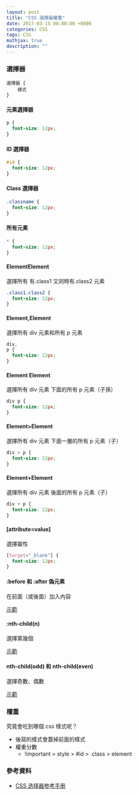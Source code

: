 ```yaml
---
layout: post
title: "CSS 選擇器權重"
date: 2017-03-15 00:00:00 +0800
categories: CSS
tags: CSS
mathjax: true
description: ""
---
```


### 選擇器

```
選擇器 {
    樣式
}
```

#### 元素選擇器

```css
p {
  font-size: 12px;
}
```

#### ID 選擇器

```css
#id {
  font-size: 12px;
}
```

#### Class 選擇器

```css
.classname {
  font-size: 12px;
}
```

#### 所有元素

```css
* {
  font-size: 12px;
}
```

#### ElementElement

選擇所有 有.class1 又同時有.class2 元素

```css
.class1.class2 {
  font-size: 12px;
}
```

#### Element,Element

選擇所有 div 元素和所有 p 元素

```css
div,
p {
  font-size: 12px;
}
```

#### Element Element

選擇所有 div 元素 下面的所有 p 元素（子孫）

```css
div p {
  font-size: 12px;
}
```

#### Element>Element

選擇所有 div 元素 下面一層的所有 p 元素（子）

```css
div > p {
  font-size: 12px;
}
```

#### Element+Element

選擇所有 div 元素 後面的所有 p 元素（子）

```css
div + p {
  font-size: 12px;
}
```

#### [attribute=value]

選擇屬性

```css
[target="_blank"] {
  font-size: 12px;
}
```

#### :before 和 :after 偽元素

在前面（或後面）加入內容

[示範](http://www.w3school.com.cn/tiy/t.asp?f=css_sel_before_style)

#### :nth-child(n)

選擇第幾個

[示範](http://www.w3school.com.cn/tiy/t.asp?f=css_sel_nth-child)

#### nth-child(odd) 和 nth-child(even)

選擇奇數、偶數

[示範](http://www.w3school.com.cn/tiy/t.asp?f=css_sel_nth-child_odd_even)

### 權重

究竟會吃到哪個 css 樣式呢？

- 後寫的樣式會蓋掉前面的樣式
- 權重分數
  - !important > style > #id > .class > element

### 參考資料

- [CSS 选择器参考手册](http://www.w3school.com.cn/cssref/css_selectors.asp)
